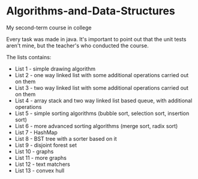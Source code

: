 # Algorithms-and-Data-Structures
My second-term course in college


Every task was made in java.
It's important to point out that the unit tests aren't mine, but the teacher's who conducted the course.

The lists contains:
- List 1 - simple drawing algorithm
- List 2 - one way linked list with some additional operations carried out on them
- List 3 - two way linked list with some additional operations carried out on them
- List 4 - array stack and two way linked list based queue, with additional operations
- List 5 - simple sorting algorithms (bubble sort, selection sort, insertion sort)
- List 6 - more advanced sorting algorithms (merge sort, radix sort)
- List 7 - HashMap
- List 8 - BST tree with a sorter based on it
- List 9 - disjoint forest set
- List 10 - graphs
- List 11 - more graphs
- List 12 - text matchers
- List 13 - convex hull
